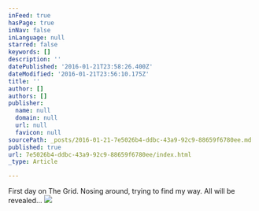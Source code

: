```yaml
---
inFeed: true
hasPage: true
inNav: false
inLanguage: null
starred: false
keywords: []
description: ''
datePublished: '2016-01-21T23:58:26.400Z'
dateModified: '2016-01-21T23:56:10.175Z'
title: ''
author: []
authors: []
publisher:
  name: null
  domain: null
  url: null
  favicon: null
sourcePath: _posts/2016-01-21-7e5026b4-ddbc-43a9-92c9-88659f6780ee.md
published: true
url: 7e5026b4-ddbc-43a9-92c9-88659f6780ee/index.html
_type: Article

---
```

First day on The Grid.  Nosing around, trying to find my way.  All will be revealed...
![](https://the-grid-user-content.s3-us-west-2.amazonaws.com/b5727369-e763-4006-941c-0fcb36a6be31.jpg)